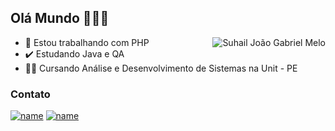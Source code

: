 ## Olá Mundo 👋:technologist:

  <img src="https://github-readme-stats.vercel.app/api?username=joaogrbm&show_icons=true&theme=react&count_private=true&include_all_commits=true" alt="Suhail João Gabriel Melo" align="right" />

- :elephant: Estou trabalhando com PHP
- :heavy_check_mark: Estudando Java e QA
- :student: Cursando Análise e Desenvolvimento de Sistemas na Unit - PE

### Contato

[![name](https://img.shields.io/badge/LinkedIn-0077B5?style=for-the-badge&logo=linkedin&logoColor=white)](https://www.linkedin.com/in/jo%C3%A3o-gabriel-melo-001/)
[![name](https://img.shields.io/badge/Gmail-D14836?style=for-the-badge&logo=gmail&logoColor=white)](mailto:joaomeloswe@gmail.com)
